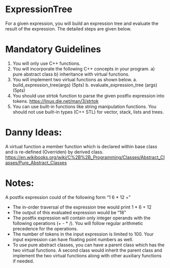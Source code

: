 # ExpressionTree
For a given expression, you will build an expression tree and evaluate the result of the expression. The detailed steps are given below.
# Mandatory Guidelines
1) You will only use C++ functions.
2) You will incorporate the following C++ concepts in your program. a) pure
abstract class b) inheritance with virtual functions.
3) You will implement two virtual functions as shown below.
a. build_expression_tree(args) (5pts)
b. evaluate_expression_tree (args) (5pts)
4) You should use strtok function to parse the given postfix expression into
tokens. https://linux.die.net/man/3/strtok
5) You can use built-in functions like string manipulation functions. You should
not use built-in types (C++ STL) for vector, stack, lists and trees.

# Danny Ideas:

A virtual function a member function which is declared within base class and is re-defined (Overriden) by derived class.
https://en.wikibooks.org/wiki/C%2B%2B_Programming/Classes/Abstract_Classes/Pure_Abstract_Classes

# Notes:
A postfix expression could of the following form “1 6 * 12 +”
- The in-order traversal of the expression tree would print 1 * 6 + 12
- The output of this evaluated expression would be “18”
- The postfix expression will contain only integer operands with the following
operations (+ - * /). You will follow regular arithmetic precedence for the
operations.
- The number of tokens in the input expression is limited to 100. Your input
expression can have floating point numbers as well.
- To use pure abstract classes, you can have a parent class which has the two
virtual functions. A second class would inherit the parent class and implement
the two virtual functions along with other auxiliary functions if needed.
